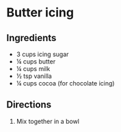 # Butter icing

## Ingredients
 * 3 cups icing sugar
 * ¼ cups butter
 * ¼ cups milk
 * ½ tsp vanilla
 * ¼ cups cocoa (for chocolate icing)

## Directions
1. Mix together in a bowl
